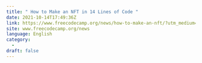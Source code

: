 ```yaml
---
title: " How to Make an NFT in 14 Lines of Code "
date: 2021-10-14T17:49:36Z
link: https://www.freecodecamp.org/news/how-to-make-an-nft/?utm_medium=RSS&utm_source=news.12bit.vn
site: www.freecodecamp.org/news
language: English
category:
  -   
draft: false
---
```


